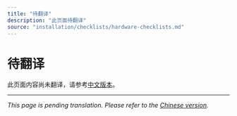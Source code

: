 ```yaml
---
title: "待翻译"
description: "此页面待翻译"
source: "installation/checklists/hardware-checklists.md"
---
```


# 待翻译

此页面内容尚未翻译，请参考[中文版本](../../zh/installation/checklists/hardware-checklists.md)。

---

*This page is pending translation. Please refer to the [Chinese version](../../zh/installation/checklists/hardware-checklists.md).*
